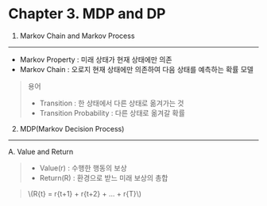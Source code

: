 Chapter 3. MDP and DP
====================
1. Markov Chain and Markov Process
---------------------------------
* Markov Property : 미래 상태가 현재 상태에만 의존
* Markov Chain : 오로지 현재 상태에만 의존하여 다음 상태를 예측하는 확률 모델

> 용어
> * Transition : 한 상태에서 다른 상태로 옮겨가는 것
> * Transition Probability : 다른 상태로 옮겨갈 확률

2. MDP(Markov Decision Process)
---------------------------------
A. Value and Return
>  * Value(r) : 수행한 행동의 보상
>  * Return(R) : 환경으로 받느 미래 보상의 총합

>   \\(R{t} = r{t+1} + r{t+2} + ... + r{T}\\)

